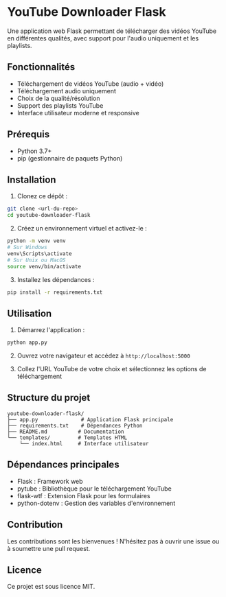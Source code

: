 # YouTube Downloader Flask

Une application web Flask permettant de télécharger des vidéos YouTube en différentes qualités, avec support pour l'audio uniquement et les playlists.

## Fonctionnalités

- Téléchargement de vidéos YouTube (audio + vidéo)
- Téléchargement audio uniquement
- Choix de la qualité/résolution
- Support des playlists YouTube
- Interface utilisateur moderne et responsive

## Prérequis

- Python 3.7+
- pip (gestionnaire de paquets Python)

## Installation

1. Clonez ce dépôt :
```bash
git clone <url-du-repo>
cd youtube-downloader-flask
```

2. Créez un environnement virtuel et activez-le :
```bash
python -m venv venv
# Sur Windows
venv\Scripts\activate
# Sur Unix ou MacOS
source venv/bin/activate
```

3. Installez les dépendances :
```bash
pip install -r requirements.txt
```

## Utilisation

1. Démarrez l'application :
```bash
python app.py
```

2. Ouvrez votre navigateur et accédez à `http://localhost:5000`

3. Collez l'URL YouTube de votre choix et sélectionnez les options de téléchargement

## Structure du projet

```
youtube-downloader-flask/
├── app.py              # Application Flask principale
├── requirements.txt    # Dépendances Python
├── README.md          # Documentation
└── templates/         # Templates HTML
    └── index.html     # Interface utilisateur
```

## Dépendances principales

- Flask : Framework web
- pytube : Bibliothèque pour le téléchargement YouTube
- flask-wtf : Extension Flask pour les formulaires
- python-dotenv : Gestion des variables d'environnement

## Contribution

Les contributions sont les bienvenues ! N'hésitez pas à ouvrir une issue ou à soumettre une pull request.

## Licence

Ce projet est sous licence MIT. 